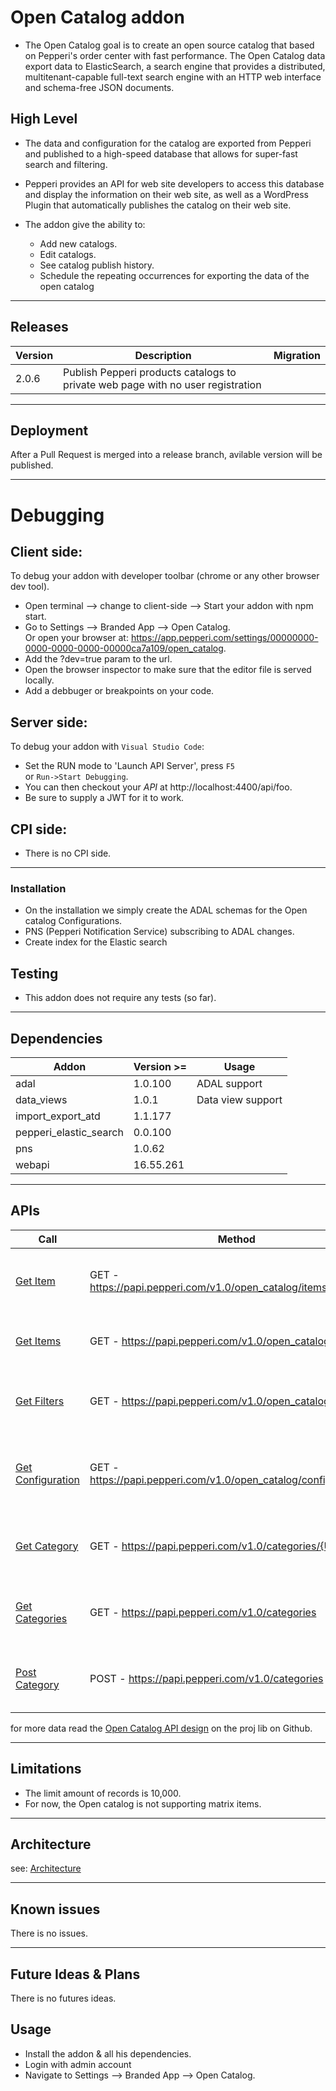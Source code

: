 # Open Catalog addon

- The Open Catalog goal is to create an open source catalog that based on Pepperi's order center with fast performance. The Open Catalog data export data to ElasticSearch,  a search engine that provides a distributed, multitenant-capable full-text search engine with an HTTP web interface and schema-free JSON documents.

## High Level

- The data and configuration for the catalog are exported from Pepperi and published to a high-speed database that allows for super-fast search and filtering.<br>
- Pepperi provides an API for web site developers to access this database and display the information on their web site, as well as a WordPress Plugin that automatically publishes the catalog on their web site.

- The addon give the ability to:
  - Add new catalogs.
  - Edit catalogs.
  - See catalog publish history. 
  - Schedule the repeating occurrences for exporting the data of the open catalog

---

## Releases
| Version | Description | Migration |
|-------- |------------ |---------- |
| 2.0.6  | Publish Pepperi products catalogs to private web page with no user registration|  |

---

## Deployment
After a Pull Request is merged into a release branch, avilable version will be published.

---

# Debugging

## **Client side:**
To debug your addon with developer toolbar (chrome or any other browser dev tool).
- Open terminal --> change to client-side --> Start your addon with npm start.
- Go to Settings --> Branded App --> Open Catalog.<br>
  Or open your browser at: https://app.pepperi.com/settings/00000000-0000-0000-0000-00000ca7a109/open_catalog.
- Add the ?dev=true param to the url.
- Open the browser inspector to make sure that the editor file is served locally.
- Add a debbuger or breakpoints on your code.

## **Server side:** 
To debug your addon with `Visual Studio Code`: <br> 
- Set the RUN mode to 'Launch API Server', press `F5`<br> or `Run->Start Debugging`.<br>
- You can then checkout your *API* at http://localhost:4400/api/foo.<br>
- Be sure to supply a JWT for it to work.


## **CPI side:**
- There is no CPI side.

---

### **Installation**
- On the installation we simply create the ADAL schemas for the Open catalog Configurations.<br>
- PNS (Pepperi Notification Service) subscribing to ADAL changes.
- Create index for the Elastic search

## Testing

- This addon does not require any tests (so far).

---

## Dependencies

| Addon | Version >= | Usage |
|--------|--------- |------------ |
| adal  | 1.0.100 | ADAL support  |
| data_views | 1.0.1 | Data view support  |
| import_export_atd | 1.1.177 |  |
| pepperi_elastic_search | 0.0.100 |  |
| pns | 1.0.62 |  |
| webapi | 16.55.261 |  |
---

## APIs
| Call | Method | Description|
|-------- |------------ | ----- |
| [Get Item](https://apidesign.pepperi.com/open-catalog/get-single-item) | GET - https://papi.pepperi.com/v1.0/open_catalog/items/{itemUUID} | This endpoint allows you to get item by UUID |
| [Get Items](https://apidesign.pepperi.com/open-catalog/get-items) | GET - https://papi.pepperi.com/v1.0/open_catalog/items | This endpoint allows you to get items |
| [Get Filters](https://apidesign.pepperi.com/open-catalog/get-filters) | GET - https://papi.pepperi.com/v1.0/open_catalog/filters | This endpoint allows you to get filters. |
| [Get Configuration](https://apidesign.pepperi.com/open-catalog/get-settings) | GET - https://papi.pepperi.com/v1.0/open_catalog/configurations | This endpoint allows you to get open catalog settings |
| [Get Category](https://apidesign.pepperi.com/open-catalog-dynamo/get-single-category) | GET - https://papi.pepperi.com/v1.0/categories/{UUID} | This endpoint allows you to get category.|
| [Get Categories](https://apidesign.pepperi.com/open-catalog-dynamo/get-categories) | GET - https://papi.pepperi.com/v1.0/categories | This endpoint allows you to get categories |
| [Post Category](https://apidesign.pepperi.com/open-catalog-dynamo/post-category) | POST - https://papi.pepperi.com/v1.0/categories | This endpoint allows you to post category. |

for more data read the [Open Catalog API design](https://apidesign.pepperi.com/open-catalog/open-catalog-entry) on the proj lib on Github.

---

## Limitations

- The limit amount of records is 10,000.
- For now, the Open catalog is not supporting matrix items.

---

## Architecture
see: [Architecture](./architecture.md)

---

## Known issues
There is no issues.

---

## Future Ideas & Plans
There is no futures ideas.

## Usage
- Install the addon & all his dependencies.
- Login with admin account
- Navigate to Settings --> Branded App --> Open Catalog.
